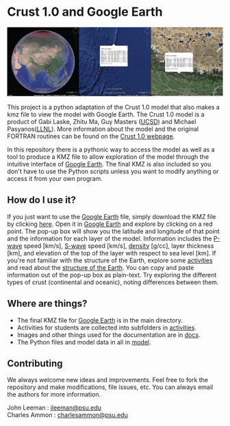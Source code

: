 # Crust 1.0 and Google Earth
![](docs/header_image.png)

This project is a python adaptation of the Crust 1.0 model that also makes a kmz
file to view the model with Google Earth. The Crust 1.0 model is a product of
Gabi Laske, Zhitu Ma, Guy Masters ([UCSD](http://ucsd.edu)) and Michael
Pasyanos([LLNL](https://www.llnl.gov)). More information about the model and the
original FORTRAN routines can be found on the [Crust 1.0
webpage](http://igppweb.ucsd.edu/~gabi/crust1.html).

In this repository there is a pythonic way to access the model as well as a tool
to produce a KMZ file to allow exploration of the model through the intuitive
interface of [Google Earth](https://www.google.com/earth/). The final KMZ is
also included so you don't have to use the Python scripts unless you want to
modify anything or access it from your own program.

## How do I use it?
If you just want to use the [Google Earth](https://www.google.com/earth/) file,
simply download the KMZ file by clicking
[here](https://github.com/jrleeman/Crust1.0/blob/master/CRUST_1.0.kmz). Open it
in [Google Earth](https://www.google.com/earth/) and explore by clicking on a
red point. The pop-up box will show you the latitude and longitude of that point
and the information for each layer of the model. Information includes the
[P-wave](https://en.wikipedia.org/wiki/P-wave) speed [km/s],
[S-wave](https://en.wikipedia.org/wiki/S-wave) speed [km/s],
[density](https://en.wikipedia.org/wiki/Density) [g/cc], layer thickness [km],
and elevation of the top of the layer with respect to sea level [km]. If you're
not familiar with the structure of the Earth, explore some
[activities](activities/) and read about the [structure of the
Earth](https://en.wikipedia.org/wiki/Structure_of_the_Earth). You can copy and
paste information out of the pop-up box as plain-text. Try exploring the
different types of crust (continental and oceanic), noting differences between
them.

## Where are things?
* The final KMZ file for [Google Earth](https://www.google.com/earth/) is in the main directory.
* Activities for students are collected into subfolders in [activities](activities/).
* Images and other things used for the documentation are in [docs](docs/).
* The Python files and model data in all in [model](model/).

## Contributing
We always welcome new ideas and improvements. Feel free to fork the repository and make modifications, file issues, etc. You can always email the authors for more information.

John Leeman : jleeman@psu.edu
<br>Charles Ammon : charlesammon@psu.edu
